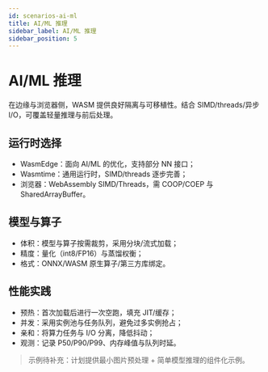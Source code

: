 ```yaml
---
id: scenarios-ai-ml
title: AI/ML 推理
sidebar_label: AI/ML 推理
sidebar_position: 5
---
```


# AI/ML 推理

在边缘与浏览器侧，WASM 提供良好隔离与可移植性。结合 SIMD/threads/异步 I/O，可覆盖轻量推理与前后处理。

## 运行时选择
- WasmEdge：面向 AI/ML 的优化，支持部分 NN 接口；
- Wasmtime：通用运行时，SIMD/threads 逐步完善；
- 浏览器：WebAssembly SIMD/Threads，需 COOP/COEP 与 SharedArrayBuffer。

## 模型与算子
- 体积：模型与算子按需裁剪，采用分块/流式加载；
- 精度：量化（int8/FP16）与蒸馏权衡；
- 格式：ONNX/WASM 原生算子/第三方库绑定。

## 性能实践
- 预热：首次加载后进行一次空跑，填充 JIT/缓存；
- 并发：采用实例池与任务队列，避免过多实例抢占；
- 亲和：将算力任务与 I/O 分离，降低抖动；
- 观测：记录 P50/P90/P99、内存峰值与队列时延。

> 示例待补充：计划提供最小图片预处理 + 简单模型推理的组件化示例。
